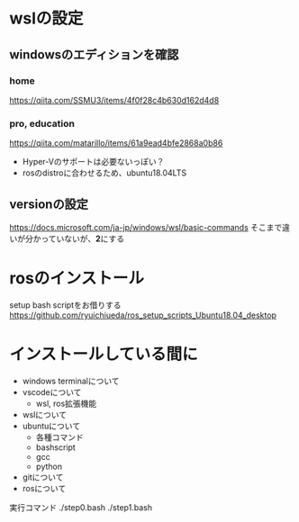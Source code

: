 # wslの設定
## windowsのエディションを確認
### home
https://qiita.com/SSMU3/items/4f0f28c4b630d162d4d8
### pro, education
https://qiita.com/matarillo/items/61a9ead4bfe2868a0b86

- Hyper-Vのサポートは必要ないっぽい？
- rosのdistroに合わせるため、ubuntu18.04LTS
## versionの設定
https://docs.microsoft.com/ja-jp/windows/wsl/basic-commands
そこまで違いが分かっていないが、**2**にする
# rosのインストール
setup bash scriptをお借りする
https://github.com/ryuichiueda/ros_setup_scripts_Ubuntu18.04_desktop
# インストールしている間に
- windows terminalについて
- vscodeについて
  - wsl, ros拡張機能
- wslについて
- ubuntuについて
  - 各種コマンド
  - bashscript
  - gcc
  - python
- gitについて
- rosについて

実行コマンド
./step0.bash
./step1.bash

